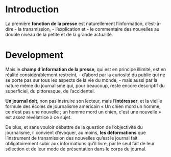 # Introduction

La première **fonction de la presse** est naturellement l’information, c’est-à-dire 
    - la transmission, 
    - l’explication et 
    - le commentaire des nouvelles au double niveau de la petite et de la grande actualité.

# Development

Mais le **champ d’information de la presse**, qui est en principe illimité, est en réalité considérablement restreint, 
    - d’abord par la curiosité du public qui ne se porte pas sur tous les aspects de la vie du monde, 
    - mais aussi par la nature même du journalisme qui, pour beaucoup, reste encore descriptif du superficiel, du pittoresque, de l’accidentel.

**Un journal doit**, non pas instruire son lecteur, mais l’**intéresser**, et la vieille formule des écoles de journalisme américain « Un chien mord un homme, ce n’est pas une nouvelle ; un homme mord un chien, c'est une nouvelle » est assez révélatrice à ce sujet.

De plus, et sans vouloir débattre de la question de l’objectivité du journalisme, il convient d’évoquer, au moins, **les déformations** que l’instrument de transmission des nouvelles qu’est le journal fait obligatoirement subir aux informations qu’il livre, par le seul fait de leur sélection et de leur mode de présentation dans le corps du journal.